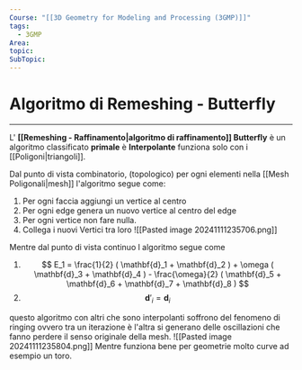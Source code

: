 ```yaml
---
Course: "[[3D Geometry for Modeling and Processing (3GMP)]]"
tags:
  - 3GMP
Area: 
topic: 
SubTopic:
---
```



# Algoritmo di Remeshing - Butterfly
---
L' __[[Remeshing - Raffinamento|algoritmo di raffinamento]] Butterfly__ è un algoritmo classificato __primale__ è __Interpolante__ funziona solo con i [[Poligoni|triangoli]].



Dal punto di vista combinatorio, (topologico) per ogni elementi nella [[Mesh Poligonali|mesh]] l'algoritmo segue come:
1. Per ogni faccia aggiungi un vertice al centro
2. Per ogni edge genera un nuovo vertice al centro del edge 
3. Per ogni vertice non fare nulla.
4. Collega i nuovi Vertici tra loro
![[Pasted image 20241111235706.png]]




Mentre dal punto di vista continuo l algoritmo segue come 
1.  $$ E_1 = \frac{1}{2} ( \mathbf{d}_1 + \mathbf{d}_2 ) + \omega ( \mathbf{d}_3 + \mathbf{d}_4 ) - \frac{\omega}{2} ( \mathbf{d}_5 + \mathbf{d}_6 + \mathbf{d}_7 + \mathbf{d}_8 ) $$
2.  $$ \mathbf{d}'_i = \mathbf{d}_i $$


questo algoritmo con altri che sono interpolanti soffrono del fenomeno di ringing ovvero tra un iterazione è l'altra si generano delle oscillazioni che fanno perdere il senso originale della mesh.
![[Pasted image 20241111235804.png]]
Mentre funziona bene per geometrie molto curve ad esempio un toro.



